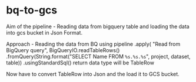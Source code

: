 # bq-to-gcs

Aim of the pipeline -  Reading data from bigquery table and loading the data into gcs bucket in Json Format.

Approach -  Reading the data from BQ using 
            pipeline
                .apply(
                        "Read from BigQuery query",
                        BigQueryIO.readTableRows()
                                .fromQuery(String.format("SELECT Name FROM `%s.%s.%s`", project, dataset, table))
                                .usingStandardSql()
return data type will be TableRow

Now have to convert TableRow into Json and the load it to GCS bucket.
